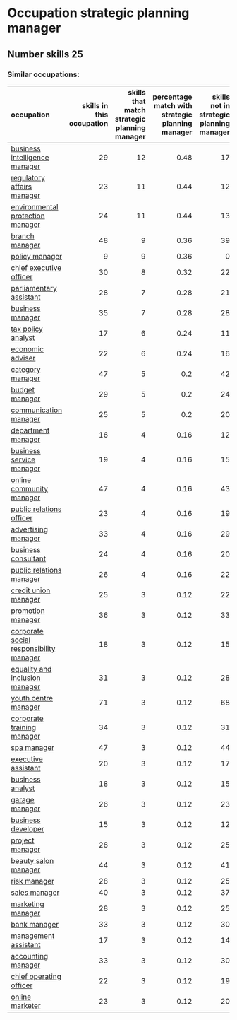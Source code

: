 # Occupation strategic planning manager
## Number skills 25
### Similar occupations:
| occupation                                                                            |   skills in this occupation |   skills that match strategic planning manager |   percentage match with strategic planning manager |   skills not in strategic planning manager |
|:--------------------------------------------------------------------------------------|----------------------------:|-----------------------------------------------:|---------------------------------------------------:|-------------------------------------------:|
| [business intelligence manager](business_intelligence_manager.md)                     |                          29 |                                             12 |                                               0.48 |                                         17 |
| [regulatory affairs manager](regulatory_affairs_manager.md)                           |                          23 |                                             11 |                                               0.44 |                                         12 |
| [environmental protection manager](environmental_protection_manager.md)               |                          24 |                                             11 |                                               0.44 |                                         13 |
| [branch manager](branch_manager.md)                                                   |                          48 |                                              9 |                                               0.36 |                                         39 |
| [policy manager](policy_manager.md)                                                   |                           9 |                                              9 |                                               0.36 |                                          0 |
| [chief executive officer](chief_executive_officer.md)                                 |                          30 |                                              8 |                                               0.32 |                                         22 |
| [parliamentary assistant](parliamentary_assistant.md)                                 |                          28 |                                              7 |                                               0.28 |                                         21 |
| [business manager](business_manager.md)                                               |                          35 |                                              7 |                                               0.28 |                                         28 |
| [tax policy analyst](tax_policy_analyst.md)                                           |                          17 |                                              6 |                                               0.24 |                                         11 |
| [economic adviser](economic_adviser.md)                                               |                          22 |                                              6 |                                               0.24 |                                         16 |
| [category manager](category_manager.md)                                               |                          47 |                                              5 |                                               0.2  |                                         42 |
| [budget manager](budget_manager.md)                                                   |                          29 |                                              5 |                                               0.2  |                                         24 |
| [communication manager](communication_manager.md)                                     |                          25 |                                              5 |                                               0.2  |                                         20 |
| [department manager](department_manager.md)                                           |                          16 |                                              4 |                                               0.16 |                                         12 |
| [business service manager](business_service_manager.md)                               |                          19 |                                              4 |                                               0.16 |                                         15 |
| [online community manager](online_community_manager.md)                               |                          47 |                                              4 |                                               0.16 |                                         43 |
| [public relations officer](public_relations_officer.md)                               |                          23 |                                              4 |                                               0.16 |                                         19 |
| [advertising manager](advertising_manager.md)                                         |                          33 |                                              4 |                                               0.16 |                                         29 |
| [business consultant](business_consultant.md)                                         |                          24 |                                              4 |                                               0.16 |                                         20 |
| [public relations manager](public_relations_manager.md)                               |                          26 |                                              4 |                                               0.16 |                                         22 |
| [credit union manager](credit_union_manager.md)                                       |                          25 |                                              3 |                                               0.12 |                                         22 |
| [promotion manager](promotion_manager.md)                                             |                          36 |                                              3 |                                               0.12 |                                         33 |
| [corporate social responsibility manager](corporate_social_responsibility_manager.md) |                          18 |                                              3 |                                               0.12 |                                         15 |
| [equality and inclusion manager](equality_and_inclusion_manager.md)                   |                          31 |                                              3 |                                               0.12 |                                         28 |
| [youth centre manager](youth_centre_manager.md)                                       |                          71 |                                              3 |                                               0.12 |                                         68 |
| [corporate training manager](corporate_training_manager.md)                           |                          34 |                                              3 |                                               0.12 |                                         31 |
| [spa manager](spa_manager.md)                                                         |                          47 |                                              3 |                                               0.12 |                                         44 |
| [executive assistant](executive_assistant.md)                                         |                          20 |                                              3 |                                               0.12 |                                         17 |
| [business analyst](business_analyst.md)                                               |                          18 |                                              3 |                                               0.12 |                                         15 |
| [garage manager](garage_manager.md)                                                   |                          26 |                                              3 |                                               0.12 |                                         23 |
| [business developer](business_developer.md)                                           |                          15 |                                              3 |                                               0.12 |                                         12 |
| [project manager](project_manager.md)                                                 |                          28 |                                              3 |                                               0.12 |                                         25 |
| [beauty salon manager](beauty_salon_manager.md)                                       |                          44 |                                              3 |                                               0.12 |                                         41 |
| [risk manager](risk_manager.md)                                                       |                          28 |                                              3 |                                               0.12 |                                         25 |
| [sales manager](sales_manager.md)                                                     |                          40 |                                              3 |                                               0.12 |                                         37 |
| [marketing manager](marketing_manager.md)                                             |                          28 |                                              3 |                                               0.12 |                                         25 |
| [bank manager](bank_manager.md)                                                       |                          33 |                                              3 |                                               0.12 |                                         30 |
| [management assistant](management_assistant.md)                                       |                          17 |                                              3 |                                               0.12 |                                         14 |
| [accounting manager](accounting_manager.md)                                           |                          33 |                                              3 |                                               0.12 |                                         30 |
| [chief operating officer](chief_operating_officer.md)                                 |                          22 |                                              3 |                                               0.12 |                                         19 |
| [online marketer](online_marketer.md)                                                 |                          23 |                                              3 |                                               0.12 |                                         20 |
